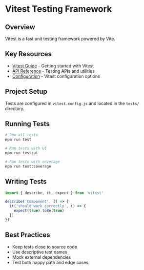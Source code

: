 # Vitest Testing Framework

## Overview
Vitest is a fast unit testing framework powered by Vite.

## Key Resources
- [Vitest Guide](https://vitest.dev/guide/) - Getting started with Vitest
- [API Reference](https://vitest.dev/api/) - Testing APIs and utilities
- [Configuration](https://vitest.dev/config/) - Vitest configuration options

## Project Setup
Tests are configured in `vitest.config.js` and located in the `tests/` directory.

## Running Tests
```bash
# Run all tests
npm run test

# Run tests with UI
npm run test:ui

# Run tests with coverage
npm run test:coverage
```

## Writing Tests
```javascript
import { describe, it, expect } from 'vitest'

describe('Component', () => {
  it('should work correctly', () => {
    expect(true).toBe(true)
  })
})
```

## Best Practices
- Keep tests close to source code
- Use descriptive test names
- Mock external dependencies
- Test both happy path and edge cases